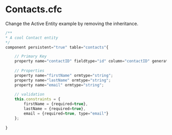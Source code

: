 # Contacts.cfc

Change the Active Entity example by removing the inheritance.

```js
/**
* A cool Contact entity
*/
component persistent="true" table="contacts"{

	// Primary Key
	property name="contactID" fieldtype="id" column="contactID" generator="native" setter="false";
	
	// Properties
	property name="firstName" ormtype="string";
	property name="lastName" ormtype="string";
	property name="email" ormtype="string";
	
	// validation
	this.constraints = {
		firstName = {required=true},
		lastName = {required=true},
		email = {required=true, type="email"}
	};
	
}
```


